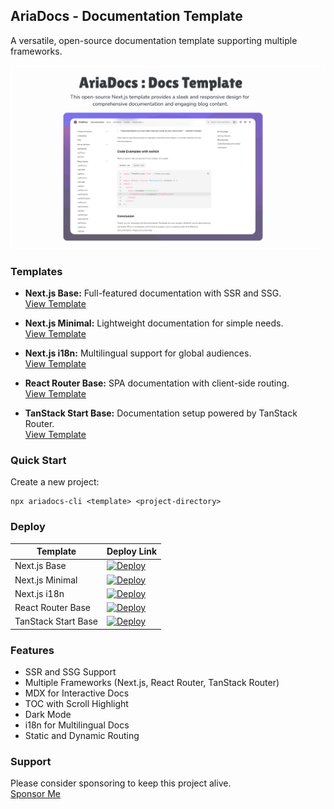 ## AriaDocs - Documentation Template

A versatile, open-source documentation template supporting multiple frameworks.

<img src="./resources/public-og.png" />

### Templates

- **Next.js Base:** Full-featured documentation with SSR and SSG.  
  [View Template](https://github.com/nisabmohd/Aria-Docs/tree/master/nextjs-base)

- **Next.js Minimal:** Lightweight documentation for simple needs.  
  [View Template](https://github.com/nisabmohd/Aria-Docs/tree/master/nextjs-minimal)

- **Next.js i18n:** Multilingual support for global audiences.  
  [View Template](https://github.com/nisabmohd/Aria-Docs/tree/master/nextjs-i18n)

- **React Router Base:** SPA documentation with client-side routing.  
  [View Template](https://github.com/nisabmohd/Aria-Docs/tree/master/react-router-base)

- **TanStack Start Base:** Documentation setup powered by TanStack Router.  
  [View Template](https://github.com/nisabmohd/Aria-Docs/tree/master/tanstack-start-base)

### Quick Start

Create a new project:

```plaintext
npx ariadocs-cli <template> <project-directory>
```

### Deploy

| Template            | Deploy Link                                                                                                                                                                                                                                             |
| ------------------- | ------------------------------------------------------------------------------------------------------------------------------------------------------------------------------------------------------------------------------------------------------- |
| Next.js Base        | [![Deploy](https://vercel.com/button)](https://vercel.com/new/clone?repository-url=https://github.com/nisabmohd/Aria-Docs&project-name=nextjs-base&root-directory=nextjs-base)                                                                          |
| Next.js Minimal     | [![Deploy](https://vercel.com/button)](https://vercel.com/new/clone?repository-url=https://github.com/nisabmohd/Aria-Docs&project-name=nextjs-minimal&root-directory=nextjs-minimal)                                                                    |
| Next.js i18n        | [![Deploy](https://vercel.com/button)](https://vercel.com/new/clone?repository-url=https://github.com/nisabmohd/Aria-Docs&project-name=nextjs-i18n&root-directory=nextjs-i18n)                                                                          |
| React Router Base   | [![Deploy](https://vercel.com/button)](https://vercel.com/new/clone?repository-url=https://github.com/nisabmohd/Aria-Docs&project-name=react-router-base&root-directory=react-router-base)                                                              |
| TanStack Start Base | [![Deploy](https://vercel.com/button)](https://vercel.com/new/clone?repository-url=https://github.com/nisabmohd/Aria-Docs&project-name=tanstack-start-base&root-directory=tanstack-start-base&build-command=npm%20run%20build%20--%20--preset%20vercel) |

### Features

- SSR and SSG Support
- Multiple Frameworks (Next.js, React Router, TanStack Router)
- MDX for Interactive Docs
- TOC with Scroll Highlight
- Dark Mode
- i18n for Multilingual Docs
- Static and Dynamic Routing

### Support

Please consider sponsoring to keep this project alive.  
[Sponsor Me](https://github.com/sponsors/nisabmohd)
